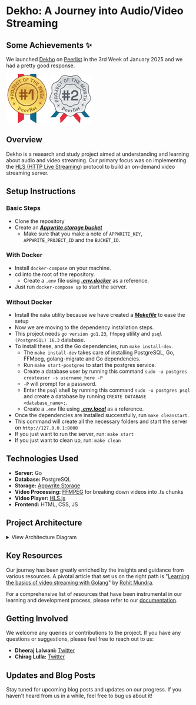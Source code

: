 # Dekho: A Journey into Audio/Video Streaming

## Some Achievements ✨

We launched [Dekho](https://peerlist.io/dheerajlalwani/project/dekho) on [Peerlist](https://peerlist.io) in the 3rd Week of January 2025 and we had a pretty good response.

![Project of the week](/documentation/static/Winner-Medal-Weekly.svg) ![Project of the week](/documentation/static/Winner-Medal-Monthly.svg)

## Overview

Dekho is a research and study project aimed at understanding and learning about audio and video streaming. Our primary focus was on implementing the [HLS (HTTP Live Streaming)](https://developer.apple.com/streaming) protocol to build an on-demand video streaming server.

## Setup Instructions

### Basic Steps

- Clone the repository
- Create an **_[Appwrite storage bucket](https://appwrite.io/docs/products/storage)_**
  - Make sure that you make a note of `APPWRITE_KEY`, `APPWRITE_PROJECT_ID` and the `BUCKET_ID`.

### With Docker

- Install `docker-compose` on your machine.
- cd into the root of the repository.
  - Create a `.env` file using **_[.env.docker](.env.docker)_** as a reference.
- Just run `docker-compose up` to start the server.

### Without Docker

- Install the `make` utility because we have created a **_[Makefile](Makefile)_** to ease the setup
- Now we are moving to the dependency installation steps.
- This project needs `go version go1.23`, `ffmpeg` utility and `psql (PostgreSQL) 16.3` database.
- To install these, and the Go dependencies, run `make install-dev`.
  - The `make install-dev` takes care of installing PostgreSQL, Go, FFMpeg, golang-migrate and Go dependencies.
  - Run `make start-postgres` to start the postgres service.
  - Create a database user by running this command `sudo -u postgres createuser -s username_here -P`
  - `-P` will prompt for a password.
  - Enter the `psql` shell by running this command `sudo -u postgres psql` and create a database by running `CREATE DATABASE <database_name>;`.
  - Create a `.env` file using **_[.env.local](.env.local)_** as a reference.
- Once the dependencies are installed successfully, run `make cleanstart`.
- This command will create all the necessary folders and start the server on `http://127.0.0.1:8000`
- If you just want to run the server, run: `make start`
- If you just want to clean up, run: `make clean`

## Technologies Used

- **Server:** Go
- **Database:** PostgreSQL
- **Storage:** [Appwrite Storage](https://appwrite.io/docs/products/storage)
- **Video Processing:** [FFMPEG](https://ffmpeg.org) for breaking down videos into .ts chunks
- **Video Player:** [HLS.js](https://github.com/video-dev/hls.js)
- **Frontend:** HTML, CSS, JS

## Project Architecture

<details>
<summary>View Architecture Diagram</summary>

![Architecture Diagram](https://github.com/user-attachments/assets/a923f1f5-4a1a-4ded-aecc-a97f135e4413)

</details>

## Key Resources

Our journey has been greatly enriched by the insights and guidance from various resources. A pivotal article that set us on the right path is "[Learning the basics of video streaming with Golang](https://www.rohitmundra.com/video-streaming-server)" by [Rohit Mundra](https://twitter.com/brohit3).

For a comprehensive list of resources that have been instrumental in our learning and development process, please refer to our [documentation](https://github.com/Chirag-And-Dheeraj/video-streaming-server/blob/main/documentation/video-streaming-project-stuff/links.md).

## Getting Involved

We welcome any queries or contributions to the project. If you have any questions or suggestions, please feel free to reach out to us:

- **Dheeraj Lalwani:** [Twitter](https://twitter.com/DhiruCodes)
- **Chirag Lulla:** [Twitter](https://twitter.com/_chiraglulla_)

## Updates and Blog Posts

Stay tuned for upcoming blog posts and updates on our progress. If you haven't heard from us in a while, feel free to bug us about it!
